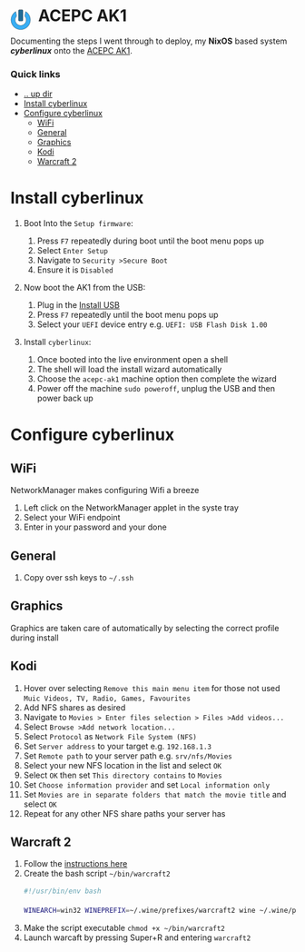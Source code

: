 # ACEPC AK1 <img style="margin: 6px 13px 0px 0px" align="left" src="../../art/logo_36x36.png" />

Documenting the steps I went through to deploy, my **NixOS** based system ***cyberlinux***
onto the [ACEPC AK1](https://www.techradar.com/reviews/acepc-ak1-mini-pc).

### Quick links
* [.. up dir](../../README.md)
* [Install cyberlinux](#install-cyberlinux)
* [Configure cyberlinux](#configure-cyberlinux)
  * [WiFi](#wifi)
  * [General](#general)
  * [Graphics](#graphics)
  * [Kodi](#kodi)
  * [Warcraft 2](#warcraft-2)

# Install cyberlinux

1. Boot Into the `Setup firmware`:  
   1. Press `F7` repeatedly during boot until the boot menu pops up
   2. Select `Enter Setup`
   3. Navigate to `Security >Secure Boot`
   4. Ensure it is `Disabled`

2. Now boot the AK1 from the USB:  
   1. Plug in the [Install USB](../../README.md#install-from-custom-iso)
   2. Press `F7` repeatedly until the boot menu pops up
   3. Select your `UEFI` device entry e.g. `UEFI: USB Flash Disk 1.00`

3. Install `cyberlinux`:  
   1. Once booted into the live environment open a shell
   2. The shell will load the install wizard automatically
   3. Choose the `acepc-ak1` machine option then complete the wizard
   4. Power off the machine `sudo poweroff`, unplug the USB and then power back up

# Configure cyberlinux

## WiFi
NetworkManager makes configuring Wifi a breeze

1. Left click on the NetworkManager applet in the syste tray
2. Select your WiFi endpoint
3. Enter in your password and your done

## General
1. Copy over ssh keys to `~/.ssh`

## Graphics
Graphics are taken care of automatically by selecting the correct profile during install

## Kodi
1. Hover over selecting `Remove this main menu item` for those not used `Muic Videos, TV, Radio, Games, Favourites`  
2. Add NFS shares as desired  
3. Navigate to `Movies > Enter files selection > Files >Add videos...`  
4. Select `Browse >Add network location...`  
5. Select `Protocol` as `Network File System (NFS)`  
6. Set `Server address` to your target e.g. `192.168.1.3`  
7. Set `Remote path` to your server path e.g. `srv/nfs/Movies`  
8. Select your new NFS location in the list and select `OK`  
9. Select `OK` then set `This directory contains` to `Movies`  
10. Set `Choose information provider` and set `Local information only`  
11. Set `Movies are in separate folders that match the movie title` and select `OK`  
12. Repeat for any other NFS share paths your server has  

## Warcraft 2
1. Follow the [instructions here](https://github.com/phR0ze/tech-docs/gaming/warcraft2/README.md)
2. Create the bash script `~/bin/warcraft2`
   ```bash
   #!/usr/bin/env bash

   WINEARCH=win32 WINEPREFIX=~/.wine/prefixes/warcraft2 wine ~/.wine/prefixes/warcraft2/drive_c/GOG\ Games/Warcraft\ II\ BNE/Warcraft\ II\ BNE_dx.exe
   ```
3. Make the script executable `chmod +x ~/bin/warcraft2`
4. Launch warcaft by pressing Super+R and entering `warcraft2`

<!-- 
vim: ts=2:sw=2:sts=2
-->
